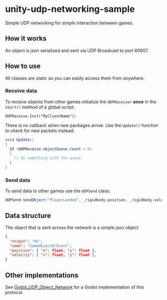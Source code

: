 # unity-udp-networking-sample
Simple UDP networking for simple interaction between games.

## How it works
An object is json serialized and sent via UDP Broadcast to port 60607.

## How to use
All classes are static so you can easily access them from anywhere.  

### Receive data

To receive objects from other games initialize the `UDPReceiver` **once** in the `Start()` method of a global script:

```
UDPReceive.Init("MyClientName");
```

There is no callback when new packages arrive. Use the `Update()` function to check for new packets instead:

```c#
void Update() 
{
  if (UDPReceive.objectQueue.Count > 0)
  {
    // do something with the queue
  }
}
```
### Send data

To send data to other games use the `UDPSend` class:

```c#
UDPSend.SendObject("PlayerLanded", _rigidbody.position, _rigidbody.velocity);
```

## Data structure

The object that is sent across the network is a simple json object:

```json
{
  "origin": "me",
  "name": "SomeObjectOrEvent",
  "position": { "x": float, "y": float },
  "velocity": { "x": float, "y": float },
}
```

## Other implementations

See [Godot_UDP_Object_Network](https://github.com/fahrstuhl/Godot_UDP_Object_Network) for a Godot implementation of this protocol.
